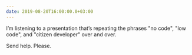```yaml
---
date: 2019-08-20T16:00:00.0+03:00
---
```


I’m listening to a presentation that’s repeating the phrases "no code", "low code", and "citizen developer" over and over.

Send help. Please.
